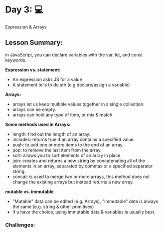 # Day 3: 💻

Expression & Arrays 

## Lesson Summary:

in JavaScript, you can declare variables with the var, let, and const keywords.

**Expression vs. statement:**
- An expression asks JS for a value
- A statement tells to do sth (e.g declare/assign a variable)

**Arrays:**
 - arrays let us keep multiple values together in a single collection.
 - arrays can be empty.
 - arrays can hold any type of item, or mix & match.
   
**Some methods used in Arrays:**
 - length: find out the length of an array.
 - includes: returns true if an array contains a specified value.
 - push: to add one or more items to the end of an array.
 - pop: to remove the last item from the array.
 - sort: allows you to sort elements of an array in place.
 - join: creates and returns a new string by concatenating all of the elements in an array, separated by commas or a specified separator string.
 - concat: is used to merge two or more arrays, this method does not change the existing arrays but instead returns a new array.

**mutable vs. immutable**
 - "Mutable" data can be edited (e.g. Arrays), "Immutable" data is always the same (e.g. string & other primitives)
 - if u have the choice, using immutable data & variables is usually best.

### Challenges:



  
